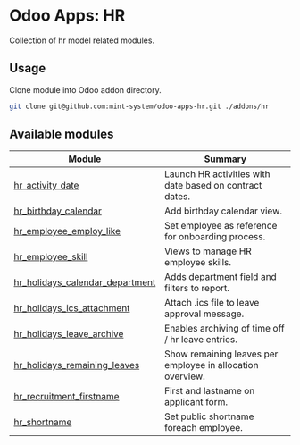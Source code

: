 # Odoo Apps: HR

Collection of hr model related modules.

## Usage

Clone module into Odoo addon directory.

```bash
git clone git@github.com:mint-system/odoo-apps-hr.git ./addons/hr
```

## Available modules

| Module | Summary |
| --- | --- |
| [hr_activity_date](hr_activity_date) |         Launch HR activities with date based on contract dates. |
| [hr_birthday_calendar](hr_birthday_calendar) |         Add birthday calendar view. |
| [hr_employee_employ_like](hr_employee_employ_like) |         Set employee as reference for onboarding process. |
| [hr_employee_skill](hr_employee_skill) |         Views to manage HR employee skills. |
| [hr_holidays_calendar_department](hr_holidays_calendar_department) |         Adds department field and filters to report. |
| [hr_holidays_ics_attachment](hr_holidays_ics_attachment) |         Attach .ics file to leave approval message. |
| [hr_holidays_leave_archive](hr_holidays_leave_archive) |         Enables archiving of time off / hr leave entries. |
| [hr_holidays_remaining_leaves](hr_holidays_remaining_leaves) |         Show remaining leaves per employee in allocation overview. |
| [hr_recruitment_firstname](hr_recruitment_firstname) |         First and lastname on applicant form. |
| [hr_shortname](hr_shortname) |         Set public shortname foreach employee. |
